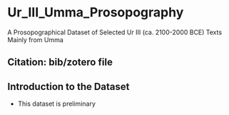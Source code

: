# Ur_III_Umma_Prosopography
A Prosopographical Dataset of Selected Ur III (ca. 2100-2000 BCE) Texts Mainly from Umma
## Citation: bib/zotero file
## Introduction to the Dataset
* This dataset is preliminary
